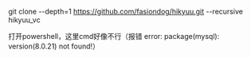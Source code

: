 git clone --depth=1 https://github.com/fasiondog/hikyuu.git --recursive hikyuu_vc

打开powershell，这里cmd好像不行（报错 error: package(mysql): version(8.0.21) not found!）



